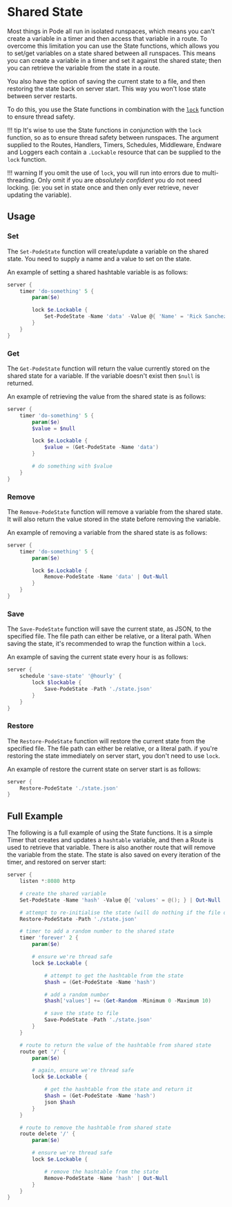 # Shared State

Most things in Pode all run in isolated runspaces, which means you can't create a variable in a timer and then access that variable in a route. To overcome this limitation you can use the State functions, which allows you to set/get variables on a state shared between all runspaces. This means you can create a variable in a timer and set it against the shared state; then you can retrieve the variable from the state in a route.

You also have the option of saving the current state to a file, and then restoring the state back on server start. This way you won't lose state between server restarts.

To do this, you use the State functions in combination with the [`lock`](../../Functions/Utility/Lock) function to ensure thread safety.

!!! tip
    It's wise to use the State functions in conjunction with the `lock` function, so as to ensure thread safety between runspaces. The argument supplied to the Routes, Handlers, Timers, Schedules, Middleware, Endware and Loggers each contain a `.Lockable` resource that can be supplied to the `lock` function.

!!! warning
    If you omit the use of `lock`, you will run into errors due to multi-threading. Only omit if you are *absolutely confident* you do not need locking. (ie: you set in state once and then only ever retrieve, never updating the variable).

## Usage

### Set

The `Set-PodeState` function will create/update a variable on the shared state. You need to supply a name and a value to set on the state.

An example of setting a shared hashtable variable is as follows:

```powershell
server {
    timer 'do-something' 5 {
        param($e)

        lock $e.Lockable {
            Set-PodeState -Name 'data' -Value @{ 'Name' = 'Rick Sanchez' } | Out-Null
        }
    }
}
```

### Get

The `Get-PodeState` function will return the value currently stored on the shared state for a variable. If the variable doesn't exist then `$null` is returned.

An example of retrieving the value from the shared state is as follows:

```powershell
server {
    timer 'do-something' 5 {
        param($e)
        $value = $null

        lock $e.Lockable {
            $value = (Get-PodeState -Name 'data')
        }

        # do something with $value
    }
}
```

### Remove

The `Remove-PodeState` function will remove a variable from the shared state. It will also return the value stored in the state before removing the variable.

An example of removing a variable from the shared state is as follows:

```powershell
server {
    timer 'do-something' 5 {
        param($e)

        lock $e.Lockable {
            Remove-PodeState -Name 'data' | Out-Null
        }
    }
}
```

### Save

The `Save-PodeState` function will save the current state, as JSON, to the specified file. The file path can either be relative, or a literal path. When saving the state, it's recommended to wrap the function within a `lock`.

An example of saving the current state every hour is as follows:

```powershell
server {
    schedule 'save-state' '@hourly' {
        lock $lockable {
            Save-PodeState -Path './state.json'
        }
    }
}
```

### Restore

The `Restore-PodeState` function will restore the current state from the specified file. The file path can either be relative, or a literal path. if you're restoring the state immediately on server start, you don't need to use `lock`.

An example of restore the current state on server start is as follows:

```powershell
server {
    Restore-PodeState './state.json'
}
```

## Full Example

The following is a full example of using the State functions. It is a simple Timer that creates and updates a `hashtable` variable, and then a Route is used to retrieve that variable. There is also another route that will remove the variable from the state. The state is also saved on every iteration of the timer, and restored on server start:

```powershell
server {
    listen *:8080 http

    # create the shared variable
    Set-PodeState -Name 'hash' -Value @{ 'values' = @(); } | Out-Null

    # attempt to re-initialise the state (will do nothing if the file doesn't exist)
    Restore-PodeState -Path './state.json'

    # timer to add a random number to the shared state
    timer 'forever' 2 {
        param($e)

        # ensure we're thread safe
        lock $e.Lockable {

            # attempt to get the hashtable from the state
            $hash = (Get-PodeState -Name 'hash')

            # add a random number
            $hash['values'] += (Get-Random -Minimum 0 -Maximum 10)

            # save the state to file
            Save-PodeState -Path './state.json'
        }
    }

    # route to return the value of the hashtable from shared state
    route get '/' {
        param($e)

        # again, ensure we're thread safe
        lock $e.Lockable {

            # get the hashtable from the state and return it
            $hash = (Get-PodeState -Name 'hash')
            json $hash
        }
    }

    # route to remove the hashtable from shared state
    route delete '/' {
        param($e)

        # ensure we're thread safe
        lock $e.Lockable {

            # remove the hashtable from the state
            Remove-PodeState -Name 'hash' | Out-Null
        }
    }
}
```
